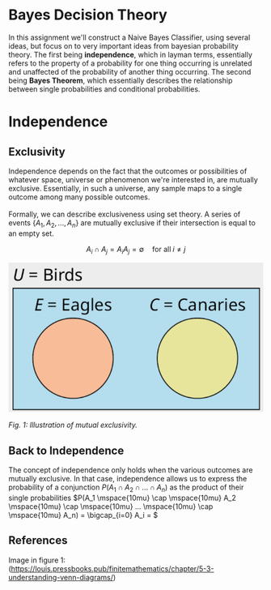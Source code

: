 # Bayes Decision Theory

In this assignment we'll construct a Naive Bayes Classifier, using several ideas, but focus on to very important ideas from bayesian probability theory.
The first being **independence**, which in layman terms, essentially refers to the property of a probability for 
one thing occurring is unrelated and unaffected of the probability of another thing occurring. The second being **Bayes Theorem**,
which essentially describes the relationship between single probabilities and conditional probabilities. 

# Independence
## Exclusivity
Independence depends on the fact that the outcomes or possibilities of whatever space, universe or phenomenon we're interested in, are mutually exclusive. 
Essentially, in such a universe, any sample maps to a single outcome among many possible outcomes.
<br><br>
Formally, we can describe exclusiveness using set theory. A series of events $\{ A_1, A_2, ... , A_n \}$ are mutually exclusive if their intersection is equal to an empty set.

$$ A_i \cap A_j = A_iA_j = \emptyset \quad \text{for all} \; i \neq j $$

![img.png](images/img.png)

*Fig. 1: Illustration of mutual exclusivity.*

## Back to Independence
The concept of independence only holds when the various outcomes are mutually exclusive. In that case, independence allows us to express the probability of a conjunction $P(A_1 \cap A_2  \cap ...  \cap A_n)$ as the product of their single probabilities
$P(A_1  \mspace{10mu} \cap \mspace{10mu}  A_2   \mspace{10mu} \cap \mspace{10mu}  ...   \mspace{10mu} \cap \mspace{10mu}  A_n) = \bigcap_{i=0} A_i = $ 

## References 
Image in figure 1: (https://louis.pressbooks.pub/finitemathematics/chapter/5-3-understanding-venn-diagrams/)